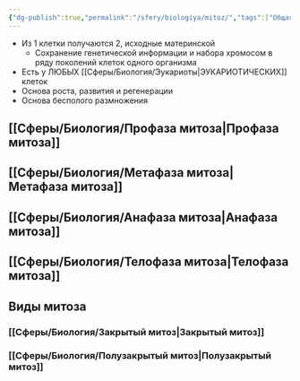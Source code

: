 ```yaml
---
{"dg-publish":true,"permalink":"/sfery/biologiya/mitoz/","tags":["Общаябиология"]}
---
```


- Из 1 клетки получаются 2, исходные материнской 
	- Сохранение генетической информации и набора хромосом в ряду поколений клеток одного организма 
- Есть у ЛЮБЫХ [[Сферы/Биология/Эукариоты\|ЭУКАРИОТИЧЕСКИХ]] клеток 
- Основа роста, развития и регенерации
- Основа бесполого размножения
## [[Сферы/Биология/Профаза митоза\|Профаза митоза]]
## [[Сферы/Биология/Метафаза митоза\|Метафаза митоза]]
## [[Сферы/Биология/Анафаза митоза\|Анафаза митоза]]
## [[Сферы/Биология/Телофаза митоза\|Телофаза митоза]]
## Виды митоза
### [[Сферы/Биология/Закрытый митоз\|Закрытый митоз]] 
### [[Сферы/Биология/Полузакрытый митоз\|Полузакрытый митоз]]

